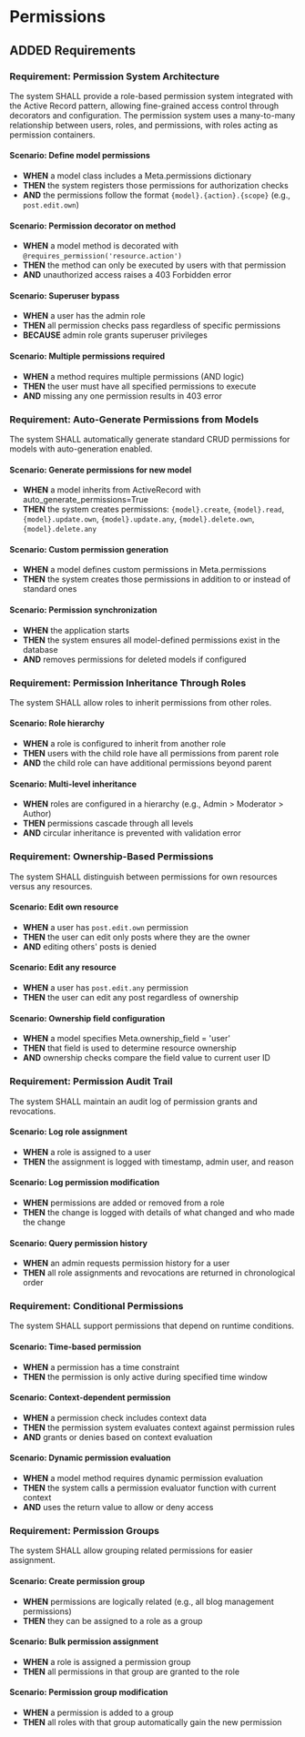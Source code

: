 # Permissions

## ADDED Requirements

### Requirement: Permission System Architecture
The system SHALL provide a role-based permission system integrated with the Active Record pattern, allowing fine-grained access control through decorators and configuration. The permission system uses a many-to-many relationship between users, roles, and permissions, with roles acting as permission containers.

#### Scenario: Define model permissions
- **WHEN** a model class includes a Meta.permissions dictionary
- **THEN** the system registers those permissions for authorization checks
- **AND** the permissions follow the format `{model}.{action}.{scope}` (e.g., `post.edit.own`)

#### Scenario: Permission decorator on method
- **WHEN** a model method is decorated with `@requires_permission('resource.action')`
- **THEN** the method can only be executed by users with that permission
- **AND** unauthorized access raises a 403 Forbidden error

#### Scenario: Superuser bypass
- **WHEN** a user has the admin role
- **THEN** all permission checks pass regardless of specific permissions
- **BECAUSE** admin role grants superuser privileges

#### Scenario: Multiple permissions required
- **WHEN** a method requires multiple permissions (AND logic)
- **THEN** the user must have all specified permissions to execute
- **AND** missing any one permission results in 403 error

### Requirement: Auto-Generate Permissions from Models
The system SHALL automatically generate standard CRUD permissions for models with auto-generation enabled.

#### Scenario: Generate permissions for new model
- **WHEN** a model inherits from ActiveRecord with auto_generate_permissions=True
- **THEN** the system creates permissions: `{model}.create`, `{model}.read`, `{model}.update.own`, `{model}.update.any`, `{model}.delete.own`, `{model}.delete.any`

#### Scenario: Custom permission generation
- **WHEN** a model defines custom permissions in Meta.permissions
- **THEN** the system creates those permissions in addition to or instead of standard ones

#### Scenario: Permission synchronization
- **WHEN** the application starts
- **THEN** the system ensures all model-defined permissions exist in the database
- **AND** removes permissions for deleted models if configured

### Requirement: Permission Inheritance Through Roles
The system SHALL allow roles to inherit permissions from other roles.

#### Scenario: Role hierarchy
- **WHEN** a role is configured to inherit from another role
- **THEN** users with the child role have all permissions from parent role
- **AND** the child role can have additional permissions beyond parent

#### Scenario: Multi-level inheritance
- **WHEN** roles are configured in a hierarchy (e.g., Admin > Moderator > Author)
- **THEN** permissions cascade through all levels
- **AND** circular inheritance is prevented with validation error

### Requirement: Ownership-Based Permissions
The system SHALL distinguish between permissions for own resources versus any resources.

#### Scenario: Edit own resource
- **WHEN** a user has `post.edit.own` permission
- **THEN** the user can edit only posts where they are the owner
- **AND** editing others' posts is denied

#### Scenario: Edit any resource
- **WHEN** a user has `post.edit.any` permission
- **THEN** the user can edit any post regardless of ownership

#### Scenario: Ownership field configuration
- **WHEN** a model specifies Meta.ownership_field = 'user'
- **THEN** that field is used to determine resource ownership
- **AND** ownership checks compare the field value to current user ID

### Requirement: Permission Audit Trail
The system SHALL maintain an audit log of permission grants and revocations.

#### Scenario: Log role assignment
- **WHEN** a role is assigned to a user
- **THEN** the assignment is logged with timestamp, admin user, and reason

#### Scenario: Log permission modification
- **WHEN** permissions are added or removed from a role
- **THEN** the change is logged with details of what changed and who made the change

#### Scenario: Query permission history
- **WHEN** an admin requests permission history for a user
- **THEN** all role assignments and revocations are returned in chronological order

### Requirement: Conditional Permissions
The system SHALL support permissions that depend on runtime conditions.

#### Scenario: Time-based permission
- **WHEN** a permission has a time constraint
- **THEN** the permission is only active during specified time window

#### Scenario: Context-dependent permission
- **WHEN** a permission check includes context data
- **THEN** the permission system evaluates context against permission rules
- **AND** grants or denies based on context evaluation

#### Scenario: Dynamic permission evaluation
- **WHEN** a model method requires dynamic permission evaluation
- **THEN** the system calls a permission evaluator function with current context
- **AND** uses the return value to allow or deny access

### Requirement: Permission Groups
The system SHALL allow grouping related permissions for easier assignment.

#### Scenario: Create permission group
- **WHEN** permissions are logically related (e.g., all blog management permissions)
- **THEN** they can be assigned to a role as a group

#### Scenario: Bulk permission assignment
- **WHEN** a role is assigned a permission group
- **THEN** all permissions in that group are granted to the role

#### Scenario: Permission group modification
- **WHEN** a permission is added to a group
- **THEN** all roles with that group automatically gain the new permission


